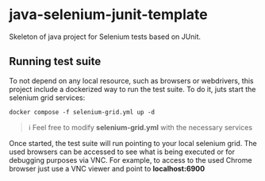 # java-selenium-junit-template

Skeleton of java project for Selenium tests based on JUnit.

## Running test suite

To not depend on any local resource, such as browsers or webdrivers, this project include a dockerized way to run the test suite. To do it, juts start the selenium grid services:

```shell
docker compose -f selenium-grid.yml up -d
```

> :information_source: Feel free to modify **selenium-grid.yml** with the necessary services

Once started, the test suite will run pointing to your local selenium grid. The used browsers can be accessed to see what is being executed or for debugging purposes via VNC. For example, to access to the used Chrome browser just use a VNC viewer and point to **localhost:6900**
